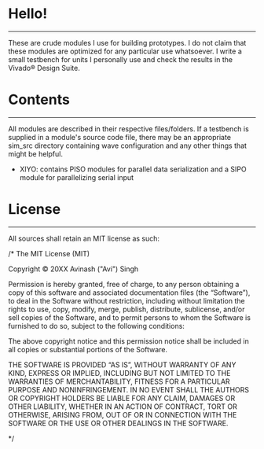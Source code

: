 # Hello!
---
These are crude modules I use for building prototypes. I do not claim that these modules are optimized for any particular use whatsoever. I write a small testbench for units I personally use and check the results in the Vivado® Design Suite.

# Contents
---
All modules are described in their respective files/folders. If a testbench is supplied in a module's source code file, there may be an appropriate sim_src directory containing wave configuration and any other things that might be helpful.
 
- XIYO: contains PISO modules for parallel data serialization and a SIPO module for parallelizing serial input

# License
---

All sources shall retain an MIT license as such:

/*
The MIT License (MIT)

Copyright © 20XX Avinash ("Avi") Singh

Permission is hereby granted, free of charge, to any person obtaining a copy of this software and associated documentation files (the “Software”), to deal in the Software without restriction, including without limitation the rights to use, copy, modify, merge, publish, distribute, sublicense, and/or sell copies of the Software, and to permit persons to whom the Software is furnished to do so, subject to the following conditions:

The above copyright notice and this permission notice shall be included in all copies or substantial portions of the Software.

THE SOFTWARE IS PROVIDED “AS IS”, WITHOUT WARRANTY OF ANY KIND, EXPRESS OR IMPLIED, INCLUDING BUT NOT LIMITED TO THE WARRANTIES OF MERCHANTABILITY, FITNESS FOR A PARTICULAR PURPOSE AND NONINFRINGEMENT. IN NO EVENT SHALL THE AUTHORS OR COPYRIGHT HOLDERS BE LIABLE FOR ANY CLAIM, DAMAGES OR OTHER LIABILITY, WHETHER IN AN ACTION OF CONTRACT, TORT OR OTHERWISE, ARISING FROM, OUT OF OR IN CONNECTION WITH THE SOFTWARE OR THE USE OR OTHER DEALINGS IN THE SOFTWARE.

*/
